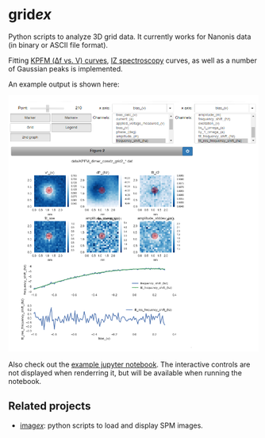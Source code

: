 # grid*ex*

Python scripts to analyze 3D grid data. It currently works for Nanonis data (in binary or ASCII file format).

Fitting [KPFM (Δf vs. V) curves](http://www.nature.com/nnano/journal/v7/n4/abs/nnano.2012.20.html), [IZ spectroscopy](http://www.nature.com/nmat/journal/v9/n4/abs/nmat2625.html) curves, as well as a number of Gaussian peaks is implemented.

An example output is shown here:

![interactive output example](https://github.com/alexriss/gridex/raw/master/gridex_example_KPFM.png)

Also check out the [example jupyter notebook](https://github.com/alexriss/gridex/blob/master/gridex_ipython_example.ipynb). The interactive controls are not displayed when renderring it, but will be available when running the notebook.

## Related projects

- [imag*ex*](https://github.com/alexriss/imagex): python scripts to load and display SPM images.

